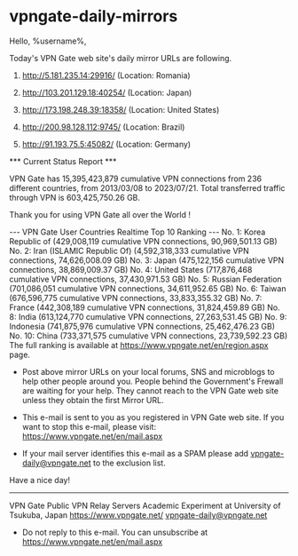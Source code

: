 # vpngate-daily-mirrors

Hello, %username%,

Today's VPN Gate web site's daily mirror URLs are following.

1. http://5.181.235.14:29916/
   (Location: Romania)

2. http://103.201.129.18:40254/
   (Location: Japan)

3. http://173.198.248.39:18358/
   (Location: United States)

4. http://200.98.128.112:9745/
   (Location: Brazil)

5. http://91.193.75.5:45082/
   (Location: Germany)


*** Current Status Report ***

VPN Gate has 15,395,423,879 cumulative VPN connections from 236 different countries, from 2013/03/08 to 2023/07/21.
Total transferred traffic through VPN is 603,425,750.26 GB.

Thank you for using VPN Gate all over the World !


--- VPN Gate User Countries Realtime Top 10 Ranking ---
No. 1: Korea Republic of (429,008,119 cumulative VPN connections, 90,969,501.13 GB)
No. 2: Iran (ISLAMIC Republic Of) (4,592,318,333 cumulative VPN connections, 74,626,008.09 GB)
No. 3: Japan (475,122,156 cumulative VPN connections, 38,869,009.37 GB)
No. 4: United States (717,876,468 cumulative VPN connections, 37,430,971.53 GB)
No. 5: Russian Federation (701,086,051 cumulative VPN connections, 34,611,952.65 GB)
No. 6: Taiwan (676,596,775 cumulative VPN connections, 33,833,355.32 GB)
No. 7: France (442,308,189 cumulative VPN connections, 31,824,459.89 GB)
No. 8: India (613,124,770 cumulative VPN connections, 27,263,531.45 GB)
No. 9: Indonesia (741,875,976 cumulative VPN connections, 25,462,476.23 GB)
No. 10: China (733,371,575 cumulative VPN connections, 23,739,592.23 GB)
The full ranking is available at https://www.vpngate.net/en/region.aspx page.


* Post above mirror URLs on your local forums, SNS and microblogs
  to help other people around you.
  People behind the Government's Frewall are waiting for your help.
  They cannot reach to the VPN Gate web site
  unless they obtain the first Mirror URL.

* This e-mail is sent to you as you registered in VPN Gate web site.
  If you want to stop this e-mail, please visit:
  https://www.vpngate.net/en/mail.aspx

* If your mail server identifies this e-mail as a SPAM
  please add vpngate-daily@vpngate.net to the exclusion list.

Have a nice day!

------------------------------------------------------
VPN Gate Public VPN Relay Servers
Academic Experiment at University of Tsukuba, Japan
https://www.vpngate.net/
vpngate-daily@vpngate.net
* Do not reply to this e-mail.
  You can unsubscribe at https://www.vpngate.net/en/mail.aspx



